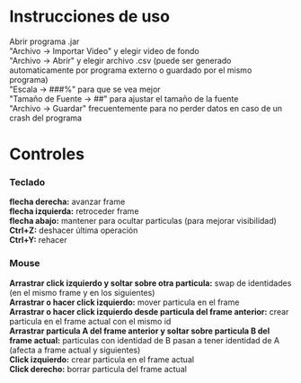 # Instrucciones de uso

Abrir programa .jar  
"Archivo -> Importar Video" y elegir video de fondo  
"Archivo -> Abrir" y elegir archivo .csv (puede ser generado automaticamente por programa externo o guardado por el mismo programa)  
"Escala -> ###%" para que se vea mejor  
"Tamaño de Fuente -> ##" para ajustar el tamaño de la fuente  
"Archivo -> Guardar" frecuentemente para no perder datos en caso de un crash del programa  


# Controles
### Teclado
**flecha derecha:** avanzar frame  
**flecha izquierda:** retroceder frame  
**flecha abajo:** mantener para ocultar particulas (para mejorar visibilidad)  
**Ctrl+Z:** deshacer última operación  
**Ctrl+Y:** rehacer  

### Mouse
**Arrastrar click izquierdo y soltar sobre otra particula:** swap de identidades (en el mismo frame y en los siguientes)  
**Arrastrar o hacer click izquierdo:** mover particula en el frame  
**Arrastrar o hacer click izquierdo desde particula del frame anterior:** crear particula en el frame actual con el mismo id  
**Arrastrar particula A del frame anterior y soltar sobre particula B del frame actual:** particulas con identidad de B pasan a tener identidad de A (afecta a frame actual y siguientes)  
**Click izquierdo:** crear particula en el frame actual  
**Click derecho:** borrar particula del frame actual  
